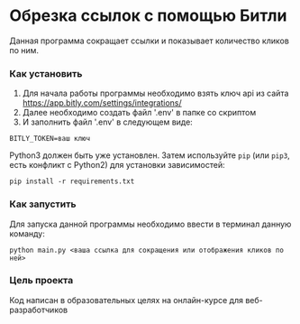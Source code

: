 # Обрезка ссылок с помощью Битли

Данная программа сокращает ссылки и показывает количество кликов по ним.

### Как установить

1. Для начала работы программы необходимо взять ключ api из сайта https://app.bitly.com/settings/integrations/
2. Далее необходимо создать файл '.env' в папке со скриптом
3. И заполнить  файл '.env' в следующем виде:

```
BITLY_TOKEN=ваш ключ
```

Python3 должен быть уже установлен. 
Затем используйте `pip` (или `pip3`, есть конфликт с Python2) для установки зависимостей:
```
pip install -r requirements.txt
```
### Как запустить
Для запуска данной программы необходимо ввести в терминал данную команду:
```commandline
python main.py <ваша ссылка для сокращения или отображения кликов по ней>
```
### Цель проекта

Код написан в образовательных целях на онлайн-курсе для веб-разработчиков 